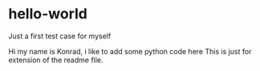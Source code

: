 # hello-world
Just a first test case for myself

Hi my name is Konrad, i like to add some python code here
This is just for extension of the readme file.

